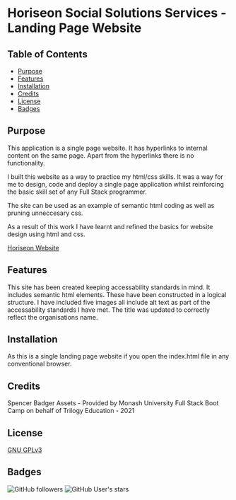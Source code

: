 # Horiseon Social Solutions Services - Landing Page Website

## Table of Contents
- [Purpose](#Purpose)
- [Features](#Features)
- [Installation](#Installation)
- [Credits](#Credits)
- [License](#License)
- [Badges](#Badges)



## Purpose

This application is a single page website. It has hyperlinks to internal content on the same page. Apart from the hyperlinks there is no functionality.

I built this website as a way to practice my html/css skills. It was a way for me to design, code and deploy a single page application whilst reinforcing the basic skill set of any Full Stack programmer.

The site can be used as an example of semantic html coding as well as pruning unneccesary css. 

As a result of this work I have learnt and refined the basics for website design using html and css.

[Horiseon Website](assets/images/dawildbadger.github.io.png)

## Features
This site has been created keeping accessability standards in mind.
It includes semantic html elements. These have been constructed in a logical structure. I have included five images all include alt text as part of the accessability standards I have met.
The title was updated to correctly reflect the organisations name.

## Installation 
As this is a single landing page website if you open the index.html file in any conventional browser.

## Credits
Spencer Badger
Assets - Provided by Monash University Full Stack Boot Camp on behalf of Trilogy Education - 2021

## License
[GNU GPLv3](https://choosealicense.com/licenses/gpl-3.0/)

## Badges
![GitHub followers](https://img.shields.io/github/followers/DaWildBadger?style=social)
![GitHub User's stars](https://img.shields.io/github/stars/DaWildBadger?style=social)
